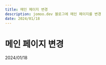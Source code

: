 ```yaml
---
title: 메인 페이지 변경
description: jomoo.dev 블로그에 메인 페이지를 변경
date: 2024/01/18
---
```


# 메인 페이지 변경
<div class="flex justify-end text-sm">2024/01/18</div>